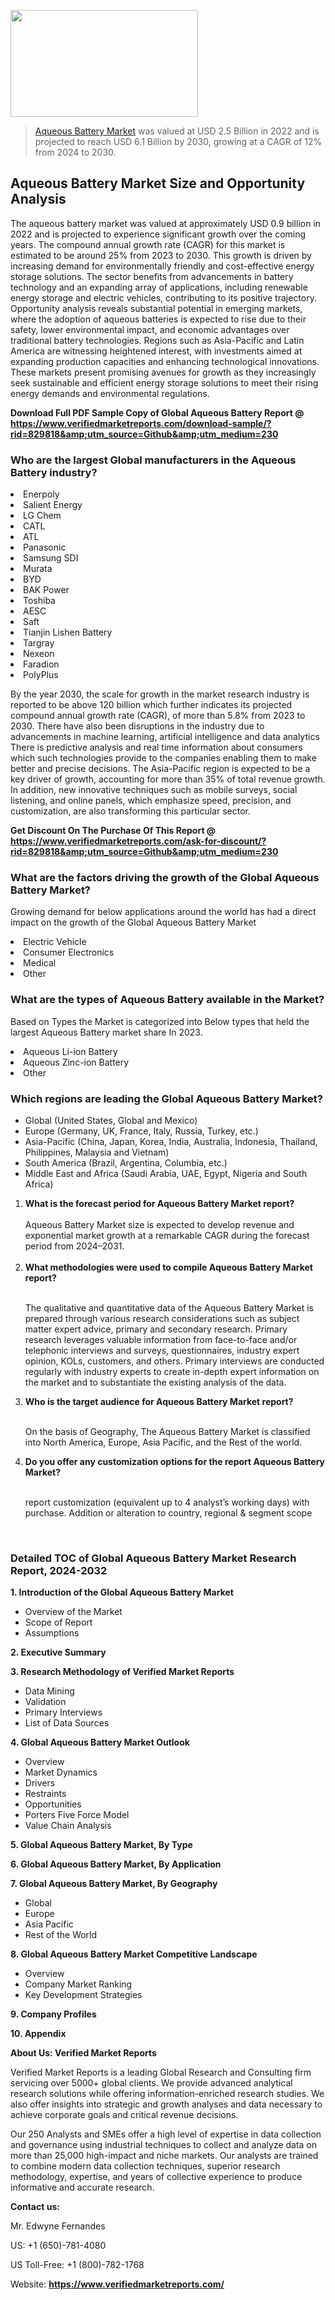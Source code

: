 <img src="https://ffe5etoiles.com/wp-content/uploads/2024/12/MST1-300x171.png" alt="" width="300" height="171" class="alignnone size-medium wp-image-20088" /><blockquote><p><p><a href="https://www.verifiedmarketreports.com/download-sample/?rid=829818&utm_source=Github&utm_medium=230" target="_blank">Aqueous Battery Market</a> was valued at USD 2.5 Billion in 2022 and is projected to reach USD 6.1 Billion by 2030, growing at a CAGR of 12% from 2024 to 2030.</p></blockquote><p><h2>Aqueous Battery Market Size and Opportunity Analysis</h2> The aqueous battery market was valued at approximately USD 0.9 billion in 2022 and is projected to experience significant growth over the coming years. The compound annual growth rate (CAGR) for this market is estimated to be around 25% from 2023 to 2030. This growth is driven by increasing demand for environmentally friendly and cost-effective energy storage solutions. The sector benefits from advancements in battery technology and an expanding array of applications, including renewable energy storage and electric vehicles, contributing to its positive trajectory. Opportunity analysis reveals substantial potential in emerging markets, where the adoption of aqueous batteries is expected to rise due to their safety, lower environmental impact, and economic advantages over traditional battery technologies. Regions such as Asia-Pacific and Latin America are witnessing heightened interest, with investments aimed at expanding production capacities and enhancing technological innovations. These markets present promising avenues for growth as they increasingly seek sustainable and efficient energy storage solutions to meet their rising energy demands and environmental regulations. </p><p class=""><strong>Download Full PDF Sample Copy of Global Aqueous Battery Report @ <a href="https://www.verifiedmarketreports.com/download-sample/?rid=829818&amp;utm_source=Github&amp;utm_medium=230" target="_blank">https://www.verifiedmarketreports.com/download-sample/?rid=829818&amp;utm_source=Github&amp;utm_medium=230</a></strong></p><h3 id="" class="">Who are the largest Global manufacturers in the Aqueous Battery industry?</h3><p><li>Enerpoly</li><li> Salient Energy</li><li> LG Chem</li><li> CATL</li><li> ATL</li><li> Panasonic</li><li> Samsung SDI</li><li> Murata</li><li> BYD</li><li> BAK Power</li><li> Toshiba</li><li> AESC</li><li> Saft</li><li> Tianjin Lishen Battery</li><li> Targray</li><li> Nexeon</li><li> Faradion</li><li> PolyPlus</li></p><div class=""><div class="" dir="" data-message-author-role="" data-message-id="" data-message-model-slug=""><div class=""><div class=""><div class=""><div class="" dir="" data-message-author-role="" data-message-id="" data-message-model-slug=""><div class=""><div class=""><p>By the year 2030, the scale for growth in the market research industry is reported to be above 120 billion which further indicates its projected compound annual growth rate (CAGR), of more than 5.8% from 2023 to 2030. There have also been disruptions in the industry due to advancements in machine learning, artificial intelligence and data analytics There is predictive analysis and real time information about consumers which such technologies provide to the companies enabling them to make better and precise decisions. The Asia-Pacific region is expected to be a key driver of growth, accounting for more than 35% of total revenue growth. In addition, new innovative techniques such as mobile surveys, social listening, and online panels, which emphasize speed, precision, and customization, are also transforming this particular sector.</p><p><strong>Get Discount On The Purchase Of This Report @&nbsp; <a href="https://www.verifiedmarketreports.com/ask-for-discount/?rid=829818&amp;utm_source=Github&amp;utm_medium=230" target="_blank">https://www.verifiedmarketreports.com/ask-for-discount/?rid=829818&amp;utm_source=Github&amp;utm_medium=230</a></strong></p></div></div></div></div></div></div></div></div><h3 id="" class="">What are the factors driving the growth of the Global Aqueous Battery Market?</h3><p id="" class="">Growing demand for below applications around the world has had a direct impact on the growth of the Global Aqueous Battery Market</p><p id="" class=""><li>Electric Vehicle</li><li> Consumer Electronics</li><li> Medical</li><li> Other</li></p><h3 id="" class="">What are the types of Aqueous Battery available in the Market?</h3><p id="" class="">Based on Types the Market is categorized into Below types that held the largest Aqueous Battery market share In 2023.</p><p id="" class=""><li>Aqueous Li-ion Battery</li><li> Aqueous Zinc-ion Battery</li><li> Other</li></p><h3 id="" class="">Which regions are leading the Global Aqueous Battery Market?</h3><ul><li>Global (United States, Global and Mexico)</li><li>Europe (Germany, UK, France, Italy, Russia, Turkey, etc.)</li><li>Asia-Pacific (China, Japan, Korea, India, Australia, Indonesia, Thailand, Philippines, Malaysia and Vietnam)</li><li>South America (Brazil, Argentina, Columbia, etc.)</li><li>Middle East and Africa (Saudi Arabia, UAE, Egypt, Nigeria and South Africa)</li></ul><p><ol><li><strong>What is the forecast period for Aqueous Battery Market report?<br /></strong><br /><span data-sheets-root="1" data-sheets-value="{&quot;1&quot;:2,&quot;2&quot;:&quot;XXXX size is expected to develop revenue and exponential market growth at a remarkable CAGR during the forecast period from 2024&ndash;2030.&quot;}" data-sheets-userformat="{&quot;2&quot;:12674,&quot;4&quot;:{&quot;1&quot;:2,&quot;2&quot;:16776960},&quot;10&quot;:2,&quot;11&quot;:0,&quot;15&quot;:&quot;Arial&quot;,&quot;16&quot;:12}">Aqueous Battery Market size is expected to develop revenue and exponential market growth at a remarkable CAGR during the forecast period from 2024&ndash;2031.</span><br /><br /></li><li><strong>What methodologies were used to compile Aqueous Battery Market report?<br /><br /></strong><p>The qualitative and quantitative data of the&nbsp;Aqueous Battery Market is prepared through various research considerations such as subject matter expert advice, primary and secondary research. Primary research leverages valuable information from face-to-face and/or telephonic interviews and surveys, questionnaires, industry expert opinion, KOLs, customers, and others. Primary interviews are conducted regularly with industry experts to create in-depth expert information on the market and to substantiate the existing analysis of the data.&nbsp;</p></li><li><strong>Who is the target audience for Aqueous Battery Market report?<br /><br /></strong><p>On the basis of Geography, The&nbsp;Aqueous Battery Market is classified into North America, Europe, Asia Pacific, and the Rest of the world.</p></li><li><strong>Do you offer any customization options for the report Aqueous Battery Market?<br /><br /></strong><p>report customization (equivalent up to 4 analyst&rsquo;s working days) with purchase. Addition or alteration to country, regional &amp; segment scope</p><p>&nbsp;</p></li></ol></p><h3 id="" class="">Detailed TOC of Global Aqueous Battery Market Research Report, 2024-2032</h3><p id="" class=""><strong>1. Introduction of the Global Aqueous Battery Market</strong></p><ul><li>Overview of the Market</li><li>Scope of Report</li><li>Assumptions</li></ul><p id="" class=""><strong>2. Executive Summary</strong></p><p id="" class=""><strong>3. Research Methodology of&nbsp;Verified Market Reports</strong></p><ul><li>Data Mining</li><li>Validation</li><li>Primary Interviews</li><li>List of Data Sources</li></ul><p id="" class=""><strong>4. Global Aqueous Battery Market Outlook</strong></p><ul><li>Overview</li><li>Market Dynamics</li><li>Drivers</li><li>Restraints</li><li>Opportunities</li><li>Porters Five Force Model</li><li>Value Chain Analysis</li></ul><p id="" class=""><strong>5. Global Aqueous Battery Market, By&nbsp;Type</strong></p><p id="" class=""><strong>6. Global Aqueous Battery Market, By Application</strong></p><p id="" class=""><strong>7. Global Aqueous Battery Market, By Geography</strong></p><ul><li>Global</li><li>Europe</li><li>Asia Pacific</li><li>Rest of the World</li></ul><p id="" class=""><strong>8. Global Aqueous Battery Market Competitive Landscape</strong></p><ul><li>Overview</li><li>Company Market Ranking</li><li>Key Development Strategies</li></ul><p id="" class=""><strong>9. Company Profiles</strong></p><p id="" class=""><strong>10. Appendix</strong></p><p id="" class=""><strong>About Us: Verified Market Reports</strong></p><p id="" class="">Verified Market Reports is a leading Global Research and Consulting firm servicing over 5000+ global clients. We provide advanced analytical research solutions while offering information-enriched research studies. We also offer insights into strategic and growth analyses and data necessary to achieve corporate goals and critical revenue decisions.</p><p id="" class="">Our 250 Analysts and SMEs offer a high level of expertise in data collection and governance using industrial techniques to collect and analyze data on more than 25,000 high-impact and niche markets. Our analysts are trained to combine modern data collection techniques, superior research methodology, expertise, and years of collective experience to produce informative and accurate research.</p><p id="" class=""><strong>Contact us:</strong></p><p id="" class="">Mr. Edwyne Fernandes</p><p id="" class="">US: +1 (650)-781-4080</p><p id="" class="">US Toll-Free: +1 (800)-782-1768</p><p id="" class="">Website: <a target="" data-test-app-aware-link=""><strong>https://www.verifiedmarketreports.com/</strong></a></p>
